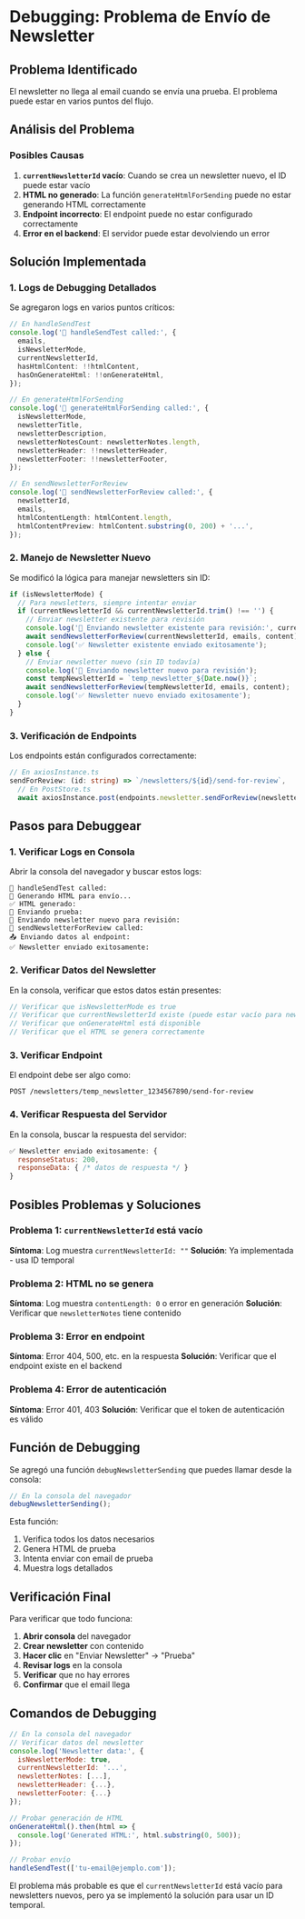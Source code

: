 # Debugging: Problema de Envío de Newsletter

## Problema Identificado

El newsletter no llega al email cuando se envía una prueba. El problema puede estar en varios puntos del flujo.

## Análisis del Problema

### Posibles Causas

1. **`currentNewsletterId` vacío**: Cuando se crea un newsletter nuevo, el ID puede estar vacío
2. **HTML no generado**: La función `generateHtmlForSending` puede no estar generando HTML correctamente
3. **Endpoint incorrecto**: El endpoint puede no estar configurado correctamente
4. **Error en el backend**: El servidor puede estar devolviendo un error

## Solución Implementada

### 1. Logs de Debugging Detallados

Se agregaron logs en varios puntos críticos:

```typescript
// En handleSendTest
console.log('🔄 handleSendTest called:', {
  emails,
  isNewsletterMode,
  currentNewsletterId,
  hasHtmlContent: !!htmlContent,
  hasOnGenerateHtml: !!onGenerateHtml,
});

// En generateHtmlForSending
console.log('🔄 generateHtmlForSending called:', {
  isNewsletterMode,
  newsletterTitle,
  newsletterDescription,
  newsletterNotesCount: newsletterNotes.length,
  newsletterHeader: !!newsletterHeader,
  newsletterFooter: !!newsletterFooter,
});

// En sendNewsletterForReview
console.log('🔄 sendNewsletterForReview called:', {
  newsletterId,
  emails,
  htmlContentLength: htmlContent.length,
  htmlContentPreview: htmlContent.substring(0, 200) + '...',
});
```

### 2. Manejo de Newsletter Nuevo

Se modificó la lógica para manejar newsletters sin ID:

```typescript
if (isNewsletterMode) {
  // Para newsletters, siempre intentar enviar
  if (currentNewsletterId && currentNewsletterId.trim() !== '') {
    // Enviar newsletter existente para revisión
    console.log('📨 Enviando newsletter existente para revisión:', currentNewsletterId);
    await sendNewsletterForReview(currentNewsletterId, emails, content);
    console.log('✅ Newsletter existente enviado exitosamente');
  } else {
    // Enviar newsletter nuevo (sin ID todavía)
    console.log('📨 Enviando newsletter nuevo para revisión');
    const tempNewsletterId = `temp_newsletter_${Date.now()}`;
    await sendNewsletterForReview(tempNewsletterId, emails, content);
    console.log('✅ Newsletter nuevo enviado exitosamente');
  }
}
```

### 3. Verificación de Endpoints

Los endpoints están configurados correctamente:

```typescript
// En axiosInstance.ts
sendForReview: (id: string) => `/newsletters/${id}/send-for-review`,
  // En PostStore.ts
  await axiosInstance.post(endpoints.newsletter.sendForReview(newsletterId), sendData);
```

## Pasos para Debuggear

### 1. Verificar Logs en Consola

Abrir la consola del navegador y buscar estos logs:

```
🔄 handleSendTest called:
📝 Generando HTML para envío...
✅ HTML generado:
📧 Enviando prueba:
📨 Enviando newsletter nuevo para revisión:
🔄 sendNewsletterForReview called:
📤 Enviando datos al endpoint:
✅ Newsletter enviado exitosamente:
```

### 2. Verificar Datos del Newsletter

En la consola, verificar que estos datos están presentes:

```javascript
// Verificar que isNewsletterMode es true
// Verificar que currentNewsletterId existe (puede estar vacío para newsletters nuevos)
// Verificar que onGenerateHtml está disponible
// Verificar que el HTML se genera correctamente
```

### 3. Verificar Endpoint

El endpoint debe ser algo como:

```
POST /newsletters/temp_newsletter_1234567890/send-for-review
```

### 4. Verificar Respuesta del Servidor

En la consola, buscar la respuesta del servidor:

```javascript
✅ Newsletter enviado exitosamente: {
  responseStatus: 200,
  responseData: { /* datos de respuesta */ }
}
```

## Posibles Problemas y Soluciones

### Problema 1: `currentNewsletterId` está vacío

**Síntoma**: Log muestra `currentNewsletterId: ""`
**Solución**: Ya implementada - usa ID temporal

### Problema 2: HTML no se genera

**Síntoma**: Log muestra `contentLength: 0` o error en generación
**Solución**: Verificar que `newsletterNotes` tiene contenido

### Problema 3: Error en endpoint

**Síntoma**: Error 404, 500, etc. en la respuesta
**Solución**: Verificar que el endpoint existe en el backend

### Problema 4: Error de autenticación

**Síntoma**: Error 401, 403
**Solución**: Verificar que el token de autenticación es válido

## Función de Debugging

Se agregó una función `debugNewsletterSending` que puedes llamar desde la consola:

```javascript
// En la consola del navegador
debugNewsletterSending();
```

Esta función:

1. Verifica todos los datos necesarios
2. Genera HTML de prueba
3. Intenta enviar con email de prueba
4. Muestra logs detallados

## Verificación Final

Para verificar que todo funciona:

1. **Abrir consola** del navegador
2. **Crear newsletter** con contenido
3. **Hacer clic** en "Enviar Newsletter" → "Prueba"
4. **Revisar logs** en la consola
5. **Verificar** que no hay errores
6. **Confirmar** que el email llega

## Comandos de Debugging

```javascript
// En la consola del navegador
// Verificar datos del newsletter
console.log('Newsletter data:', {
  isNewsletterMode: true,
  currentNewsletterId: '...',
  newsletterNotes: [...],
  newsletterHeader: {...},
  newsletterFooter: {...}
});

// Probar generación de HTML
onGenerateHtml().then(html => {
  console.log('Generated HTML:', html.substring(0, 500));
});

// Probar envío
handleSendTest(['tu-email@ejemplo.com']);
```

El problema más probable es que el `currentNewsletterId` está vacío para newsletters nuevos, pero ya se implementó la solución para usar un ID temporal.
